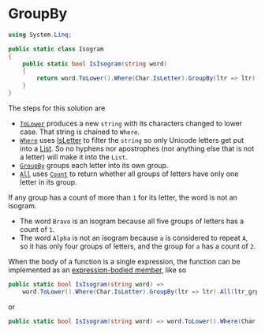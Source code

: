 # GroupBy

```csharp
using System.Linq;

public static class Isogram
{
    public static bool IsIsogram(string word)
    {
        return word.ToLower().Where(Char.IsLetter).GroupBy(ltr => ltr).All(ltr_grp => ltr_grp.Count() == 1);
    }
}
```

The steps for this solution are

- [`ToLower`][tolower] produces a new `string` with its characters changed to lower case.
That string is chained to `Where`.
- [`Where`][where] uses [IsLetter][isletter] to filter the `string` so only Unicode letters get put into a [List][list].
So no hyphens nor apostrophes (nor anything else that is not a letter) will make it into the `List`.
- [`GroupBy`][groupby] groups each letter into its own group.
- [`All`][all] uses [`Count`][count] to return whether all groups of letters have only one letter in its group.

If any group has a count of more than `1` for its letter, the word is not an isogram.
- The word `Bravo` is an isogram because all five groups of letters has a count of `1`.
- The word `Alpha` is not an isogram because `a` is considered to repeat `A`, so it has only four groups of letters,
and the group for `a` has a count of `2`.

When the body of a function is a single expression, the function can be implemented as an [expression-bodied member][expression-bodied-member], like so

```csharp
public static bool IsIsogram(string word) =>
    word.ToLower().Where(Char.IsLetter).GroupBy(ltr => ltr).All(ltr_grp => ltr_grp.Count() == 1);
```

or

```csharp
public static bool IsIsogram(string word) => word.ToLower().Where(Char.IsLetter).GroupBy(ltr => ltr).All(ltr_grp => ltr_grp.Count() == 1);
```

[tolower]: https://learn.microsoft.com/en-us/dotnet/api/system.string.tolower
[where]: https://learn.microsoft.com/en-us/dotnet/api/system.linq.enumerable.where
[isletter]: https://learn.microsoft.com/en-us/dotnet/api/system.char.isletter
[list]: https://learn.microsoft.com/en-us/dotnet/api/system.collections.generic.list-1
[groupby]: https://learn.microsoft.com/en-us/dotnet/api/system.linq.enumerable.groupby
[all]: https://learn.microsoft.com/en-us/dotnet/api/system.linq.enumerable.all
[count]: https://learn.microsoft.com/en-us/dotnet/api/system.linq.enumerable.count
[expression-bodied-member]: https://learn.microsoft.com/en-us/dotnet/csharp/programming-guide/statements-expressions-operators/expression-bodied-members
